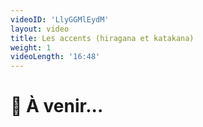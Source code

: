 ```yaml
---
videoID: 'LlyGGMlEydM'
layout: video
title: Les accents (hiragana et katakana)
weight: 1
videoLength: '16:48'
---
```


# 👷 À venir...
